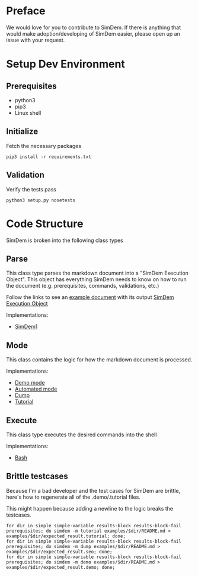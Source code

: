 # Preface

We would love for you to contribute to SimDem.  If there is anything that would make adoption/developing of SimDem easier, please open up an issue with your request.

# Setup Dev Environment

## Prerequisites

* python3
* pip3
* Linux shell

## Initialize

Fetch the necessary packages

```
pip3 install -r requirements.txt
```

## Validation

Verify the tests pass

```
python3 setup.py nosetests
```

# Code Structure

SimDem is broken into the following class types

## Parse

This class type parses the markdown document into a "SimDem Execution Object".  This object has everything SimDem needs to know on how to run the document (e.g. prerequisites, commands, validations, etc.)

Follow the links to see an [example document](../content/prerequisites/README.md) with its output [SimDem Execution Object](../content/prerequisites/expected_output.dump)

Implementations:
* [SimDem1](../simdem/parser/simdem1.py)

## Mode

This class contains the logic for how the markdown document is processed.

Implementations:
* [Demo mode](../simdem/mode/demo.py)
* [Automated mode](../simdem/mode/automated.py)
* [Dump](../simdem/mode/dump.py)
* [Tutorial](../simdem/mode/tutorial.py)

## Execute

This class type executes the desired commands into the shell

Implementations:
* [Bash](../simdem/executor/bash.py)

## Brittle testcases

Because I'm a bad developer and the test cases for SimDem are brittle, here's how to regenerate all of the .demo/.tutorial files.

This might happen because adding a newline to the logic breaks the testcases.  
```
for dir in simple simple-variable results-block results-block-fail prerequisites; do simdem -m tutorial examples/$dir/README.md > examples/$dir/expected_result.tutorial; done;
for dir in simple simple-variable results-block results-block-fail prerequisites; do simdem -m dump examples/$dir/README.md > examples/$dir/expected_result.seo; done;
for dir in simple simple-variable results-block results-block-fail prerequisites; do simdem -m demo examples/$dir/README.md > examples/$dir/expected_result.demo; done;

```